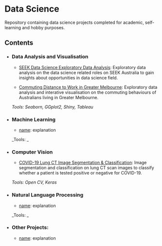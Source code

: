 # Data Science 
Repository containing data science projects completed for academic, self-learning and hobby purposes. 

## Contents
- ### Data Analysis and Visualisation
  - [SEEK Data Science Exploratory Data Analysis](https://github.com/TravisH0301/data_science_projects/tree/master/seek_ds_eda): Exploratory data analysis on the data science related roles on SEEK Australia to gain insights about opportunities in data science field. 
  
  - [Commuting Distance to Work in Greater Melbourne](https://github.com/TravisH0301/data_science_projects/tree/master/commuting_distance_visualisation): Exploratory data analysis and interative visualisation on the commuting behaviours of Australians living in Greater Melbourne. 
  
  _Tools: Seaborn, GGplot2, Shiny, Tableau_
  
- ### Machine Learning
  - [name](link): explanation

  _Tools: _ 

- ### Computer Vision
  - [COVID-19 Lung CT Image Segmentation & Classification](https://github.com/TravisH0301/data_science_projects/tree/master/covid-19_lung_ct_image_segmentation_%26_classification): Image segmentation and classification on lung CT scan images to classify whether a patient is tested positive or negative for COVID-19.
  
  _Tools: Open CV, Keras_


- ### Natural Language Processing
  - [name](link): explanation
  
  _Tools: _
	
- ### Other Projects: 
  - [name](link): explanation

